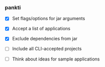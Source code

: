 ### pankti
- [x] Set flags/options for jar arguments
- [x] Accept a list of applications
- [x] Exclude dependencies from jar
- [ ] Include all CLI-accepted projects
- [ ] Think about ideas for sample applications

